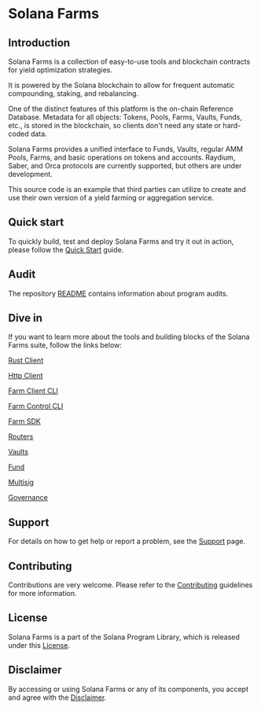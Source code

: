 # Solana Farms

## Introduction

Solana Farms is a collection of easy-to-use tools and blockchain contracts for yield optimization strategies.

It is powered by the Solana blockchain to allow for frequent automatic compounding, staking, and rebalancing.

One of the distinct features of this platform is the on-chain Reference Database. Metadata for all objects: Tokens, Pools, Farms, Vaults, Funds, etc., is stored in the blockchain, so clients don't need any state or hard-coded data.

Solana Farms provides a unified interface to Funds, Vaults, regular AMM Pools, Farms, and basic operations on tokens and accounts. Raydium, Saber, and Orca protocols are currently supported, but others are under development.

This source code is an example that third parties can utilize to create and use their own version of a yield farming or aggregation service.

## Quick start

To quickly build, test and deploy Solana Farms and try it out in action, please follow the [Quick Start](https://github.com/solana-labs/solana-program-library/blob/master/farms/docs/quick_start.md) guide.

## Audit

The repository [README](https://github.com/solana-labs/solana-program-library#audits)
contains information about program audits.

## Dive in

If you want to learn more about the tools and building blocks of the Solana Farms suite, follow the links below:

[Rust Client](https://github.com/solana-labs/solana-program-library/blob/master/farms/docs/rust_client.md)

[Http Client](https://github.com/solana-labs/solana-program-library/blob/master/farms/docs/http_client.md)

[Farm Client CLI](https://github.com/solana-labs/solana-program-library/blob/master/farms/docs/farm_client_cli.md)

[Farm Control CLI](https://github.com/solana-labs/solana-program-library/blob/master/farms/docs/farm_ctrl_cli.md)

[Farm SDK](https://github.com/solana-labs/solana-program-library/blob/master/farms/docs/sdk.md)

[Routers](https://github.com/solana-labs/solana-program-library/blob/master/farms/docs/routers.md)

[Vaults](https://github.com/solana-labs/solana-program-library/blob/master/farms/docs/vaults.md)

[Fund](https://github.com/solana-labs/solana-program-library/blob/master/farms/docs/fund.md)

[Multisig](https://github.com/solana-labs/solana-program-library/blob/master/farms/docs/multisig.md)

[Governance](https://github.com/solana-labs/solana-program-library/blob/master/farms/docs/governance.md)

## Support

For details on how to get help or report a problem, see the [Support](https://github.com/solana-labs/solana-program-library/blob/master/farms/docs/support.md) page.

## Contributing

Contributions are very welcome. Please refer to the [Contributing](https://github.com/solana-labs/solana/blob/master/CONTRIBUTING.md) guidelines for more information.

## License

Solana Farms is a part of the Solana Program Library, which is released under this [License](https://github.com/solana-labs/solana-program-library/blob/master/LICENSE).

## Disclaimer

By accessing or using Solana Farms or any of its components, you accept and agree with the [Disclaimer](https://github.com/solana-labs/solana-program-library/blob/master/farms/docs/disclaimer.md).
